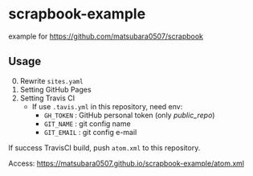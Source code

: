 # scrapbook-example
example for https://github.com/matsubara0507/scrapbook

## Usage

0. Rewrite `sites.yaml`
1. Setting GitHub Pages
2. Setting Travis CI
    - If use `.tavis.yml` in this repository, need env:
        - `GH_TOKEN` : GitHub personal token (only *public_repo*)
        - `GIT_NAME` : git config name
        - `GIT_EMAIL` : git config e-mail

If success TravisCI build, push `atom.xml` to this repository.

Access: https://matsubara0507.github.io/scrapbook-example/atom.xml
